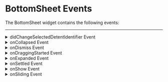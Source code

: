 
BottomSheet Events
==================

The BottomSheet widget contains the following events:

* * *

<details close markdown="block"><summary>didChangeSelectedDetentIdentifier Event</summary>

* * *

This event is called when detent value changes for BottomSheet.

### Syntax

```
didChangeSelectedDetentIdentifier
```

**Example**

```
//Sample code to set didChangeSelectedDetentIdentifier event callback for a BottomSheet widget.

frmBottomSheet.myBottomSheet.didChangeSelectedDetentIdentifier = didChangeSelectedDetentIdentifier;

function didChangeSelectedDetentIdentifier ()
{
    //Write your logic here
}
```

**Platform Availability**

*   iOS

* * *

</details>
<details close markdown="block"><summary>onCollapsed Event</summary>

* * *

This event is called when you need to collapse a BottomSheet from its peek height.

### Syntax

```
onCollapsed
```

**Example**

```
//Sample code to set onCollapsed event callback for a BottomSheet widget.

frmBottomSheet.myBottomSheet.onCollapsed=onCollapseCallBack;

function onCollapseCallBack()
{
	//Write your logic here
}
```

**Platform Availability**

*   Android

* * *

</details>
<details close markdown="block"><summary>onDismiss Event</summary>

* * *

This event is called when you need to dismiss a BottomSheet from the screen.

### Syntax

```
onDismiss
```

**Example**

```
//Sample code to set onDismiss event callback for a BottomSheet widget.

frmBottomSheet.myBottomSheet.onDismiss=onDismissCallBack;

function onDismissCallBack()
{
	//Write your logic here
}
```

**Platform Availability**

*   Android
*   iOS

* * *

</details>
<details close markdown="block"><summary>onDraggingStarted Event</summary>

* * *

This event is called when you need to start dragging a BottomSheet to an Expanded or Collapsed state.

### Syntax

```
onDraggingStarted
```

**Example**

```
//Sample code to set onDraggingStarted event callback for a BottomSheet widget.

frmBottomSheet.myBottomSheet.onDraggingStarted=onDraggingStartedCallBack;

function onDraggingStartedCallBack()
{
	//Write your logic here
}
```

**Platform Availability**

*   Android

* * *

</details>
<details close markdown="block"><summary>onExpanded Event</summary>

* * *

This event is called when a BottomSheet reaches its fully expanded state.

### Syntax

```
onExpanded
```

**Example**

```
//Sample code to set onExpanded event callback for a BottomSheet widget.

frmBottomSheet.myBottomSheet.onExpanded=onExpandCallBack;

function onExpandCallBack()
{
	//Write your logic here
}
```

**Platform Availability**

*   Android

* * *

</details>
<details close markdown="block"><summary>onSettled Event</summary>

* * *

This event is called when a BottomSheet is at peek height, is expanded, or is dismissed.

### Syntax

```
onSettled
```

**Example**

```
//Sample code to set onSettled event callback for a BottomSheet widget.

frmBottomSheet.myBottomSheet.onSettled=onSettledCallBack;

function onSettledCallBack()
{
	//Write your logic here
}
```

**Platform Availability**

*   Android

* * *

</details>
<details close markdown="block"><summary>onShow Event</summary>

* * *

This event is called when you need a BottomSheet to be displayed on the screen.

### Syntax

```
onShow
```

**Example**

```
//Sample code to set onShow event callback for a BottomSheet widget.

frmBottomSheet.myBottomSheet.onShow=onShowCallBack;

function onShowCallBack()
{
	//Write your logic here
}
```

**Platform Availability**

*   Android
*   iOS

* * *

</details>
<details close markdown="block"><summary>onSliding Event</summary>

* * *

This event is called when a BottomSheet slides in/out of view.

### Syntax

```
onSliding
```

**Example**

```
//Sample code to set onSliding event callback for a BottomSheet widget.

frmBottomSheet.myBottomSheet.onSliding=onSlidingCallBack;

function onSlidingCallBack(offset)
{
	//Write your logic here
}
```

**Platform Availability**

*   Android

</details>

